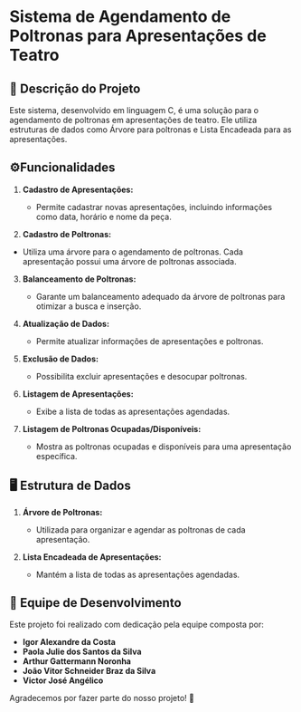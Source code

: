 # Sistema de Agendamento de Poltronas para Apresentações de Teatro

## 📖 Descrição do Projeto
Este sistema, desenvolvido em linguagem C, é uma solução para o agendamento de poltronas em apresentações de teatro. Ele utiliza estruturas de dados como Árvore para poltronas e Lista Encadeada para as apresentações.

## ⚙️Funcionalidades

1. **Cadastro de Apresentações:**
   - Permite cadastrar novas apresentações, incluindo informações como data, horário e nome da peça.

2.  **Cadastro de Poltronas:**
   - Utiliza uma árvore para o agendamento de poltronas. Cada apresentação possui uma árvore de poltronas associada.

3. **Balanceamento de Poltronas:**
   - Garante um balanceamento adequado da árvore de poltronas para otimizar a busca e inserção.

4. **Atualização de Dados:**
   - Permite atualizar informações de apresentações e poltronas.

5. **Exclusão de Dados:**
   - Possibilita excluir apresentações e desocupar poltronas.

6. **Listagem de Apresentações:**
   - Exibe a lista de todas as apresentações agendadas.

7. **Listagem de Poltronas Ocupadas/Disponíveis:**
   - Mostra as poltronas ocupadas e disponíveis para uma apresentação específica.

## 🖥️ Estrutura de Dados

1. **Árvore de Poltronas:**
   - Utilizada para organizar e agendar as poltronas de cada apresentação.

2. **Lista Encadeada de Apresentações:**
   - Mantém a lista de todas as apresentações agendadas.

## 👥 Equipe de Desenvolvimento

Este projeto foi realizado com dedicação pela equipe composta por:

- **Igor Alexandre da Costa**
- **Paola Julie dos Santos da Silva**
- **Arthur Gattermann Noronha**
- **João Vitor Schneider Braz da Silva**
- **Victor José Angélico**

Agradecemos por fazer parte do nosso projeto! 🌟
